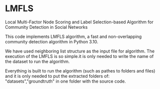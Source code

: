 # LMFLS
Local Multi-Factor Node Scoring and Label Selection-based Algorithm for Community Detection in Social Networks 

This code implements LMFLS algorithm, a fast and non-overlapping community detection algorithm in Python 3.10.

We have used neighboring list structure as the input file for algorithm. The execution of the LMFLS is so simple.it is only needed to write the name of the dataset to run the algorithm.

Everything is built to run the algorithm (such as pathes to folders and files) and it is only needed to put the extracted folders of: "datasets","groundtruth" in one folder with the source code.
